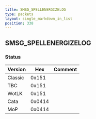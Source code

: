```yaml
---
title: SMSG_SPELLENERGIZELOG
type: packets
layout: single_markdown_in_list
position: 338
---
```


## SMSG_SPELLENERGIZELOG

### Status

Version    | Hex        | Comment
---------- | ---------- | ---------- 
Classic    | 0x151      | 
TBC        | 0x151      | 
WotLK      | 0x151      | 
Cata       | 0x0414     | 
MoP        | 0x0414     | 